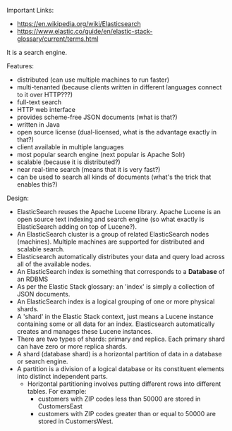 Important Links:
- https://en.wikipedia.org/wiki/Elasticsearch
- https://www.elastic.co/guide/en/elastic-stack-glossary/current/terms.html

It is a search engine.

Features:
- distributed (can use multiple machines to run faster)
- multi-tenanted (because clients written in different languages connect to it over HTTP???)
- full-text search
- HTTP web interface
- provides scheme-free JSON documents (what is that?)
- written in Java
- open source license (dual-licensed, what is the advantage exactly in that?)
- client available in multiple languages
- most popular search engine (next popular is Apache Solr)
- scalable (because it is distributed?)
- near real-time search (means that it is very fast?)
- can be used to search all kinds of documents (what's the trick that enables this?)

Design:
- ElasticSearch reuses the Apache Lucene library. Apache Lucene is an open source text indexing and search engine (so what exactly is ElasticSearch adding on top of Lucene?).
- An ElasticSearch cluster is a group of related ElasticSearch nodes (machines). Multiple machines are supported for distributed and scalable search.
- Elasticsearch automatically distributes your data and query load across all of the available nodes.
- An ElasticSearch index is something that corresponds to a **Database** of an RDBMS
- As per the Elastic Stack glossary: an 'index' is simply a collection of JSON documents.
- An ElasticSearch index is a logical grouping of one or more physical shards.
- A 'shard' in the Elastic Stack context, just means a Lucene instance containing some or all data for an index. Elasticsearch automatically creates and manages these Lucene instances. 
- There are two types of shards: primary and replica. Each primary shard can have zero or more replica shards.
- A shard (database shard) is a horizontal partition of data in a database or search engine. 
- A partition is a division of a logical database or its constituent elements into distinct independent parts. 
   - Horizontal partitioning involves putting different rows into different tables. 
      For example:
      - customers with ZIP codes less than 50000 are stored in CustomersEast 
      - customers with ZIP codes greater than or equal to 50000 are stored in CustomersWest.
